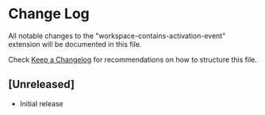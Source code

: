 # Change Log

All notable changes to the "workspace-contains-activation-event" extension will be documented in this file.

Check [Keep a Changelog](http://keepachangelog.com/) for recommendations on how to structure this file.

## [Unreleased]

- Initial release